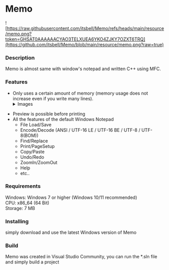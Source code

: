 # Memo
![https://raw.githubusercontent.com/itsbell/Memo/refs/heads/main/resource/memo.png?token=GHSAT0AAAAAACYAO3TELXUEA6YKO4ZJKY7OZXT6TRQ](https://github.com/itsbell/Memo/blob/main/resource/memo.png?raw=true)

<h3>Description</h3>
<p>Memo is almost same with window's notepad and written C++ using MFC.</p>

<h3>Features</h3>
<ul>
<li>Only uses a certain amount of memory (memory usage does not increase even if you write many lines).</li>
  <details>
    <summary>Images</summary>

![https://raw.githubusercontent.com/itsbell/Memo/refs/heads/main/resource/memo5.png?token=GHSAT0AAAAAACYAO3TEC2F4GNIGIEWZRUQWZXT65FA](https://github.com/itsbell/Memo/blob/main/resource/memo5.png?raw=true)
    
![https://github.com/itsbell/Memo/blob/main/resource/memo6.png?raw=true](https://github.com/itsbell/Memo/blob/main/resource/memo6.png?raw=true)
    </details>
    
<li>Preview is possible before printing </li>
<li>All the features of the default Windows Notepad
  <ul>
  <li>File Load/Save</li>
  <li>Encode/Decode (ANSI / UTF-16 LE / UTF-16 BE / UTF-8 / UTF-8(BOM))</li>
  <li>Find/Replace</li>
  <li>Print/PageSetup</li>
  <li>Copy/Paste</li>
  <li>Undo/Redo</li>
  <li>ZoomIn/ZoomOut</li>
  <li>Help</li>
  <li>etc..</li>
  </ul>
</li>
</ul>

<h3>Requirements</h3>
<p>
Windows: Windows 7 or higher (Windows 10/11 recommended)<br>
CPU: x86_64 (64 Bit)<br>
Storage: 7 MB
</p>

<h3>Installing</h3>
<p>simply download and use the latest Windows version of Memo</p>

<h3>Build</h3>
Memo was created in Visual Studio Community, you can run the *.sln file and simply build a project
